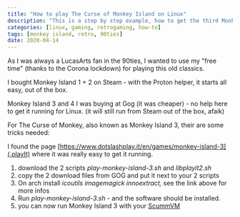 ```yaml
---
title: "How to play The Curse of Monkey Island on Linux"
description: "This is a step by step example, how to get the third Monkey Island game - The Curse of Monkey Island - running on your Linux system - thank you Ron Gilbert for all this jewels from my childhood "
categories: [linux, gaming, retrogaming, how-to]
tags: [monkey island, retro, 90ties]
date: 2020-04-14
---
```


As I was always a LucasArts fan in the 90ties, I wanted to use my "free time" (thanks to the Corona lockdown) for playing this old classics.

I bought Monkey Island 1 + 2 on Steam - with the Proton helper, it starts all easy, out of the box.

Monkey Island 3 and 4 I was buying at Gog (it was cheaper) - no help here to get it running for Linux. (it will still run from Steam out of the box, afaik)

For The Curse of Monkey, also known as Monkey Island 3, their are some tricks needed:

I found the page [https://www.dotslashplay.it/en/games/monkey-island-3](.playIt) where it was really easy to get it running.
<ol>
	<li>download the 2 scripts <em>play-monkey-island-3.sh </em>and <em>libplayit2.sh </em></li>
	<li>copy the 2 download files from GOG and put it next to your 2 scripts</li>
	<li>On arch install <em>icoutils imagemagick innoextract, </em>see the link above for more infos</li>
	<li>Run <em>play-monkey-island-3.sh </em>- and the software should be installed.</li>
	<li>you can now run Monkey Island 3 with your <a href="https://www.scummvm.org/" target="_blank" rel="noopener">ScummVM</a></li>
</ol>
